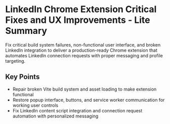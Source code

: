 # LinkedIn Chrome Extension Critical Fixes and UX Improvements - Lite Summary

Fix critical build system failures, non-functional user interface, and broken LinkedIn integration to deliver a production-ready Chrome extension that automates LinkedIn connection requests with proper messaging and profile targeting.

## Key Points
- Repair broken Vite build system and asset loading to make extension functional
- Restore popup interface, buttons, and service worker communication for working user controls
- Fix LinkedIn content script integration and connection request automation with personalized messaging